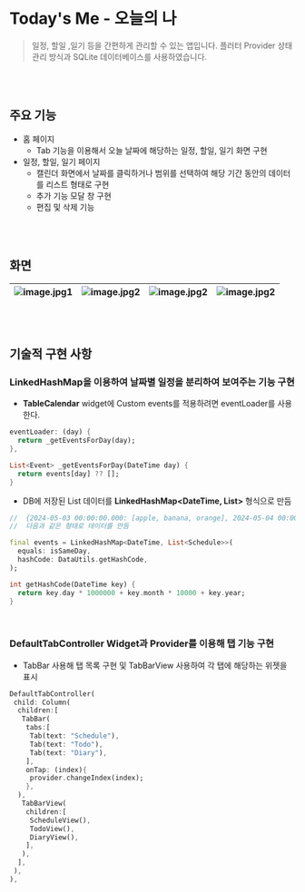 # Today's Me - 오늘의 나
> 일정, 할일 ,일기 등을 간편하게 관리할 수 있는 앱입니다.
> 플러터 Provider 상태관리 방식과 SQLite 데이터베이스를 사용하였습니다.

<br><br>

## 주요 기능
 - 홈 페이지
    - Tab 기능을 이용해서 오늘 날짜에 해당하는 일정, 할일, 일기 화면 구현
- 일정, 할일, 일기 페이지
    - 캘린더 화면에서 날짜를 클릭하거나 범위를 선택하여 해당 기간 동안의 데이터를 리스트 형태로 구현
    - 추가 기능 모달 창 구현
    - 편집 및 삭제 기능

<br><br>


## 화면
![image.jpg1](https://user-images.githubusercontent.com/71866185/167249241-5021a46a-d06f-4f55-a648-1981ba35a03a.png) |![image.jpg2](https://user-images.githubusercontent.com/71866185/167249242-3f0af430-bbb2-4166-acc4-7af98aa66464.png) |![image.jpg2](https://user-images.githubusercontent.com/71866185/167249244-7cf221a1-a64f-489a-baeb-5f85c5c1a0cc.png) |![image.jpg2](https://user-images.githubusercontent.com/71866185/167249245-06c90be6-5d05-4444-8264-1dfcf5e1ce41.png)
--- | --- | --- | --- | 

<br><br>

## 기술적 구현 사항

### LinkedHashMap을 이용하여 날짜별 일정을 분리하여 보여주는 기능 구현

- **TableCalendar** widget에 Custom events를 적용하려면 eventLoader를 사용한다.
  
``` Dart
eventLoader: (day) {
  return _getEventsForDay(day);
},

List<Event> _getEventsForDay(DateTime day) {
  return events[day] ?? [];
}
```
  
- DB에 저장된 List<Schedule> 데이터를 **LinkedHashMap<DateTime, List<Schedule>>** 형식으로 만듬

``` Dart
//  {2024-05-03 00:00:00.000: [apple, banana, orange], 2024-05-04 00:00:00.000: [car, bus, train]}
//  다음과 같은 형태로 데이터를 만듬

final events = LinkedHashMap<DateTime, List<Schedule>>(
  equals: isSameDay,
  hashCode: DataUtils.getHashCode,
);

int getHashCode(DateTime key) {
  return key.day * 1000000 + key.month * 10000 + key.year;
}
```
<br>

### DefaultTabController Widget과 Provider를 이용해 탭 기능 구현

- TabBar 사용해 탭 목록 구현 및 TabBarView 사용하여 각 탭에 해당하는 위젯을 표시

``` Dart
DefaultTabController(
 child: Column(
  children:[
   TabBar(
    tabs:[
     Tab(text: "Schedule"),
     Tab(text: "Todo"),
     Tab(text: "Diary"),
    ],
    onTap: (index){
     provider.changeIndex(index);
    },
  ),
   TabBarView(
    children:[
     ScheduleView(),
     TodoView(),
     DiaryView(),
    ],
   ),
  ],
 ),
),
```



